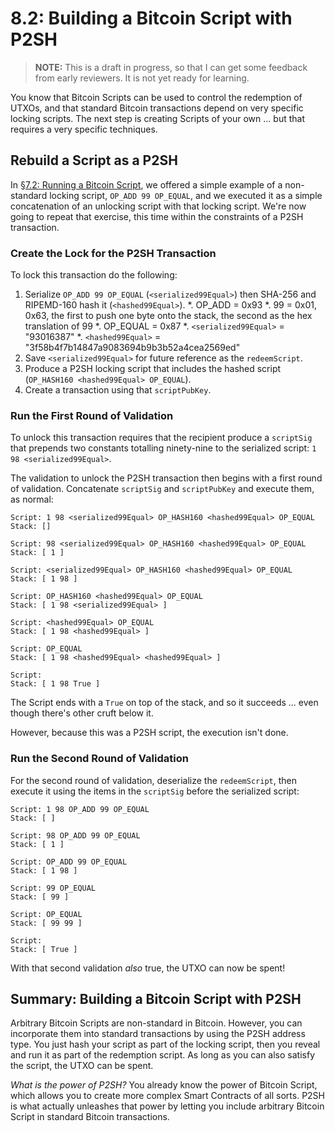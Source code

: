 # 8.2: Building a Bitcoin Script with P2SH

> **NOTE:** This is a draft in progress, so that I can get some feedback from early reviewers. It is not yet ready for learning.

You know that Bitcoin Scripts can be used to control the redemption of UTXOs, and that standard Bitcoin transactions depend on very specific locking scripts. The next step is creating Scripts of your own ... but that requires a very specific techniques.

## Rebuild a Script as a P2SH

In [§7.2: Running a Bitcoin Script](7_2_Running_a_Bitcoin_Script.md), we offered a simple example of a non-standard locking script, `OP_ADD 99 OP_EQUAL`, and we executed it as a simple concatenation of an unlocking script with that locking script. We're now going to repeat that exercise, this time within the constraints of a P2SH transaction.

### Create the Lock for the P2SH Transaction

To lock this transaction do the following:

1. Serialize `OP_ADD 99 OP_EQUAL` (`<serialized99Equal>`) then SHA-256 and RIPEMD-160 hash it (`<hashed99Equal>`).
   *. OP_ADD = 0x93
   *. 99 = 0x01, 0x63, the first to push one byte onto the stack, the second as the hex translation of 99
   *. OP_EQUAL = 0x87
   *. `<serialized99Equal>` = "93016387" 
   *. `<hashed99Equal>` = "3f58b4f7b14847a9083694b9b3b52a4cea2569ed"
2. Save `<serialized99Equal>` for future reference as the `redeemScript`.
3. Produce a P2SH locking script that includes the hashed script (`OP_HASH160 <hashed99Equal> OP_EQUAL`).
4. Create a transaction using that `scriptPubKey`.

### Run the First Round of Validation

To unlock this transaction requires that the recipient produce a `scriptSig` that prepends two constants totalling ninety-nine to the serialized script: `1 98 <serialized99Equal>`.

The validation to unlock the P2SH transaction then begins with a first round of validation. Concatenate `scriptSig` and `scriptPubKey` and execute them, as normal:
```
Script: 1 98 <serialized99Equal> OP_HASH160 <hashed99Equal> OP_EQUAL
Stack: []

Script: 98 <serialized99Equal> OP_HASH160 <hashed99Equal> OP_EQUAL
Stack: [ 1 ]

Script: <serialized99Equal> OP_HASH160 <hashed99Equal> OP_EQUAL
Stack: [ 1 98 ]

Script: OP_HASH160 <hashed99Equal> OP_EQUAL
Stack: [ 1 98 <serialized99Equal> ]

Script: <hashed99Equal> OP_EQUAL
Stack: [ 1 98 <hashed99Equal> ]

Script: OP_EQUAL
Stack: [ 1 98 <hashed99Equal> <hashed99Equal> ]

Script: 
Stack: [ 1 98 True ]
```
The Script ends with a `True` on top of the stack, and so it succeeds ... even though there's other cruft below it.

However, because this was a P2SH script, the execution isn't done. 

### Run the Second Round of Validation

For the second round of validation, deserialize the `redeemScript`, then execute it using the items in the `scriptSig` before the serialized script:

```
Script: 1 98 OP_ADD 99 OP_EQUAL
Stack: [ ]

Script: 98 OP_ADD 99 OP_EQUAL
Stack: [ 1 ]

Script: OP_ADD 99 OP_EQUAL
Stack: [ 1 98 ]

Script: 99 OP_EQUAL
Stack: [ 99 ]

Script: OP_EQUAL
Stack: [ 99 99 ]

Script: 
Stack: [ True ]
```
With that second validation _also_ true, the UTXO can now be spent!

## Summary: Building a Bitcoin Script with P2SH

Arbitrary Bitcoin Scripts are non-standard in Bitcoin. However, you can incorporate them into standard transactions by using the P2SH address type. You just hash your script as part of the locking script, then you reveal and run it as part of the redemption script. As long as you can also satisfy the script, the UTXO can be spent. 

_What is the power of P2SH?_ You already know the power of Bitcoin Script, which allows you to create more complex Smart Contracts of all sorts. P2SH is what actually unleashes that power by letting you include arbitrary Bitcoin Script in standard Bitcoin transactions.
